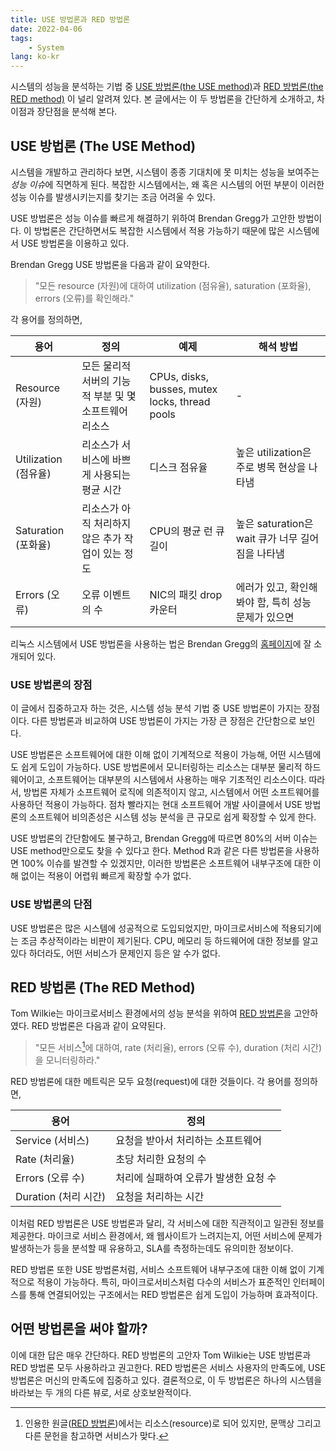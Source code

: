 ```yaml
---
title: USE 방법론과 RED 방법론
date: 2022-04-06
tags:
    - System
lang: ko-kr
---
```


시스템의 성능을 분석하는 기법 중 [USE 방법론(the USE method)](https://www.brendangregg.com/usemethod.html)과 [RED 방법론(the RED method)](https://grafana.com/blog/2018/08/02/the-red-method-how-to-instrument-your-services/) 이 널리 알려져 있다.
본 글에서는 이 두 방법론을 간단하게 소개하고, 차이점과 장단점을 분석해 본다.

## USE 방법론 (The USE Method)

시스템을 개발하고 관리하다 보면, 시스템이 종종 기대치에 못 미치는 성능을 보여주는 *성능 이슈*에 직면하게 된다.
복잡한 시스템에서는, 왜 혹은 시스템의 어떤 부분이 이러한 성능 이슈를 발생시키는지를 찾기는 조금 어려울 수 있다.

USE 방법론은 성능 이슈를 빠르게 해결하기 위하여 Brendan Gregg가 고안한 방법이다.
이 방법론은 간단하면서도 복잡한 시스템에서 적용 가능하기 때문에 많은 시스템에서 USE 방법론을 이용하고 있다.

Brendan Gregg USE 방법론을 다음과 같이 요약한다.

> "모든 resource (자원)에 대하여 utilization (점유율), saturation (포화율), errors (오류)를 확인해라."

각 용어를 정의하면,

| 용어                | 정의                                                    | 예제 | 해석 방법 |
|-------------------|-------------------------------------------------------|----| --- |
| Resource (자원)     | 모든 물리적 서버의 기능적 부분 및 몇 소프트웨어 리소스 | CPUs, disks, busses, mutex locks, thread pools   |  - |
| Utilization (점유율) | 리소스가 서비스에 바쁘게 사용되는 평균 시간                              |  디스크 점유율  | 높은 utilization은 주로 병목 현상을 나타냄 |
| Saturation (포화율)  | 리소스가 아직 처리하지 않은 추가 작업이 있는 정도                          | CPU의 평균 런 큐 길이   | 높은 saturation은 wait 큐가 너무 길어짐을 나타냄 |
| Errors (오류)       | 오류 이벤트의 수                                             |  NIC의 패킷 drop 카운터  | 에러가 있고, 확인해 봐야 함, 특히 성능 문제가 있으면 |

리눅스 시스템에서 USE 방법론을 사용하는 법은 Brendan Gregg의 [홈페이지](https://www.brendangregg.com/USEmethod/use-linux.html)에 잘 소개되어 있다.

### USE 방법론의 장점

이 글에서 집중하고자 하는 것은, 시스템 성능 분석 기법 중 USE 방법론이 가지는 장점이다.
다른 방법론과 비교하여 USE 방법론이 가지는 가장 큰 장점은 간단함으로 보인다.

USE 방법론은 소프트웨어에 대한 이해 없이 기계적으로 적용이 가능해, 어떤 시스템에도 쉽게 도입이 가능하다.
USE 방법론에서 모니터링하는 리소스는 대부분 물리적 하드웨어이고, 소프트웨어는 대부분의 시스템에서 사용하는 매우 기초적인 리소스이다.
따라서, 방법론 자체가 소프트웨어 로직에 의존적이지 않고, 시스템에서 어떤 소프트웨어를 사용하던 적용이 가능하다.
점차 빨라지는 현대 소프트웨어 개발 사이클에서 USE 방법론의 소프트웨어 비의존성은 시스템 성능 분석을 큰 규모로 쉽게 확장할 수 있게 한다.

USE 방법론의 간단함에도 불구하고, Brendan Gregg에 따르면 80%의 서버 이슈는 USE method만으로도 찾을 수 있다고 한다.
Method R과 같은 다른 방법론을 사용하면 100% 이슈를 발견할 수 있겠지만, 이러한 방법론은 소프트웨어 내부구조에 대한 이해 없이는 적용이 어렵워 빠르게 확장할 수가 없다.

### USE 방법론의 단점

USE 방법론은 많은 시스템에 성공적으로 도입되었지만, 마이크로서비스에 적용되기에는 조금 추상적이라는 비판이 제기된다.
CPU, 메모리 등 하드웨어에 대한 정보를 알고 있다 하더라도, 어떤 서비스가 문제인지 등은 알 수가 없다.

## RED 방법론 (The RED Method)

Tom Wilkie는 마이크로서비스 환경에서의 성능 분석을 위하여 [RED 방법론](https://grafana.com/blog/2018/08/02/the-red-method-how-to-instrument-your-services/)을 고안하였다.
RED 방법론은 다음과 같이 요약된다.

> "모든 서비스[^1]에 대하여, rate (처리율), errors (오류 수), duration (처리 시간)을 모니터링하라."

RED 방법론에 대한 메트릭은 모두 요청(request)에 대한 것들이다. 각 용어를 정의하면,

| 용어                | 정의                                                    |
|-------------------|-------------------------------------------------------|
| Service (서비스)     | 요청을 받아서 처리하는 소프트웨어  |
| Rate (처리율) |  초당 처리한 요청의 수  |  
| Errors (오류 수)  | 처리에 실패하여 오류가 발생한 요청 수                          |
| Duration (처리 시간)       | 요청을 처리하는 시간                                            |  

이처럼 RED 방법론은 USE 방법론과 달리, 각 서비스에 대한 직관적이고 일관된 정보를 제공한다.
마이크로 서비스 환경에서, 왜 웹사이트가 느려지는지, 어떤 서비스에 문제가 발생하는가 등을 분석할 때 유용하고, SLA를 측정하는데도 유의미한 정보이다.

RED 방법론 또한 USE 방법론처럼, 서비스 소프트웨어 내부구조에 대한 이해 없이 기계적으로 적용이 가능하다.
특히, 마이크로서비스처럼 다수의 서비스가 표준적인 인터페이스를 통해 연결되어있는 구조에서는 RED 방법론은 쉽게 도입이 가능하며 효과적이다.

## 어떤 방법론을 써야 할까?

이에 대한 답은 매우 간단하다.
RED 방법론의 고안자 Tom Wilkie는 USE 방법론과 RED 방법론 모두 사용하라고 권고한다.
RED 방법론은 서비스 사용자의 만족도에, USE 방법론은 머신의 만족도에 집중하고 있다.
결론적으로, 이 두 방법론은 하나의 시스템을 바라보는 두 개의 다른 뷰로, 서로 상호보완적이다.

[^1]: 인용한 원글([RED 방법론](https://grafana.com/blog/2018/08/02/the-red-method-how-to-instrument-your-services/))에서는 리소스(resource)로 되어 있지만, 문맥상 그리고 다른 문헌을 참고하면 서비스가 맞다.
